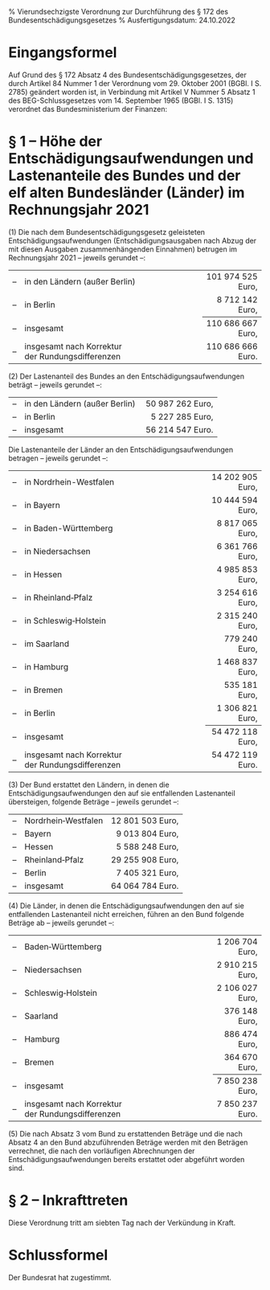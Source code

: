 % Vierundsechzigste Verordnung zur Durchführung des § 172 des Bundesentschädigungsgesetzes
% Ausfertigungsdatum: 24.10.2022
 
# Eingangsformel

Auf Grund des § 172 Absatz 4 des Bundesentschädigungsgesetzes, der durch Artikel 84 Nummer 1 der Verordnung vom 29. Oktober 2001 (BGBl. I S. 2785) geändert worden ist, in Verbindung mit Artikel V Nummer 5 Absatz 1 des BEG-Schlussgesetzes vom 14. September 1965 (BGBl. I S. 1315) verordnet das Bundesministerium der Finanzen:

# § 1 – Höhe der Entschädigungsaufwendungen und Lastenanteile des Bundes und der elf alten Bundesländer (Länder) im Rechnungsjahr 2021

(1) Die nach dem Bundesentschädigungsgesetz geleisteten Entschädigungsaufwendungen (Entschädigungsausgaben nach Abzug der mit diesen Ausgaben zusammenhängenden Einnahmen) betrugen im Rechnungsjahr 2021 – jeweils gerundet –:  
  

<table width="100%" style="border: none;">
<colgroup>
<col style="width: 3%" />
<col style="width: 84%" />
<col style="width: 13%" />
</colgroup>
<tbody data-valign="top">
<tr class="odd">
<td style="text-align: left;" data-valign="top" data-charoff="50">–</td>
<td style="text-align: left;" data-valign="top" data-charoff="50">in den Ländern (außer Berlin)</td>
<td style="text-align: right;" data-valign="top" data-charoff="50">101 974 525 Euro,</td>
</tr>
<tr class="even">
<td style="text-align: left;" data-valign="top" data-charoff="50">–</td>
<td style="text-align: left;" data-valign="top" data-charoff="50">in Berlin</td>
<td style="text-align: right; border-bottom: 0.5pt solid;" data-valign="top" data-charoff="50">  8 712 142 Euro,</td>
</tr>
<tr class="odd">
<td style="text-align: left;" data-valign="top" data-charoff="50">–</td>
<td style="text-align: left;" data-valign="top" data-charoff="50">insgesamt</td>
<td style="text-align: right;" data-valign="top" data-charoff="50">110 686 667 Euro,</td>
</tr>
<tr class="even">
<td style="text-align: left;" data-valign="top" data-charoff="50">–</td>
<td style="text-align: left;" data-valign="top" data-charoff="50">insgesamt nach Korrektur<br />
der Rundungsdifferenzen</td>
<td style="text-align: right;" data-valign="bottom" data-charoff="50">110 686 666 Euro.</td>
</tr>
</tbody>
</table>

(2) Der Lastenanteil des Bundes an den Entschädigungsaufwendungen beträgt – jeweils gerundet –:

|     |                               |                   |
|:----|:------------------------------|------------------:|
| –   | in den Ländern (außer Berlin) |  50 987 262 Euro, |
| –   | in Berlin                     |   5 227 285 Euro, |
| –   | insgesamt                     |  56 214 547 Euro. |

  
  
Die Lastenanteile der Länder an den Entschädigungsaufwendungen betragen – jeweils gerundet –:  
  

<table width="100%" style="border: none;">
<colgroup>
<col style="width: 3%" />
<col style="width: 83%" />
<col style="width: 14%" />
</colgroup>
<tbody data-valign="top">
<tr class="odd">
<td style="text-align: left;" data-valign="top" data-charoff="50">–</td>
<td style="text-align: left;" data-valign="top" data-charoff="50">in Nordrhein-Westfalen</td>
<td style="text-align: right;" data-valign="top" data-charoff="50"> 14 202 905 Euro,</td>
</tr>
<tr class="even">
<td style="text-align: left;" data-valign="top" data-charoff="50">–</td>
<td style="text-align: left;" data-valign="top" data-charoff="50">in Bayern</td>
<td style="text-align: right;" data-valign="top" data-charoff="50"> 10 444 594 Euro,</td>
</tr>
<tr class="odd">
<td style="text-align: left;" data-valign="top" data-charoff="50">–</td>
<td style="text-align: left;" data-valign="top" data-charoff="50">in Baden-Württemberg</td>
<td style="text-align: right;" data-valign="top" data-charoff="50">  8 817 065 Euro,</td>
</tr>
<tr class="even">
<td style="text-align: left;" data-valign="top" data-charoff="50">–</td>
<td style="text-align: left;" data-valign="top" data-charoff="50">in Niedersachsen</td>
<td style="text-align: right;" data-valign="top" data-charoff="50">  6 361 766 Euro,</td>
</tr>
<tr class="odd">
<td style="text-align: left;" data-valign="top" data-charoff="50">–</td>
<td style="text-align: left;" data-valign="top" data-charoff="50">in Hessen</td>
<td style="text-align: right;" data-valign="top" data-charoff="50">  4 985 853 Euro,</td>
</tr>
<tr class="even">
<td style="text-align: left;" data-valign="top" data-charoff="50">–</td>
<td style="text-align: left;" data-valign="top" data-charoff="50">in Rheinland‑Pfalz</td>
<td style="text-align: right;" data-valign="top" data-charoff="50">  3 254 616 Euro,</td>
</tr>
<tr class="odd">
<td style="text-align: left;" data-valign="top" data-charoff="50">–</td>
<td style="text-align: left;" data-valign="top" data-charoff="50">in Schleswig‑Holstein</td>
<td style="text-align: right;" data-valign="top" data-charoff="50">  2 315 240 Euro,</td>
</tr>
<tr class="even">
<td style="text-align: left;" data-valign="top" data-charoff="50">–</td>
<td style="text-align: left;" data-valign="top" data-charoff="50">im Saarland</td>
<td style="text-align: right;" data-valign="top" data-charoff="50">779 240 Euro,</td>
</tr>
<tr class="odd">
<td style="text-align: left;" data-valign="top" data-charoff="50">–</td>
<td style="text-align: left;" data-valign="top" data-charoff="50">in Hamburg</td>
<td style="text-align: right;" data-valign="top" data-charoff="50">  1 468 837 Euro,</td>
</tr>
<tr class="even">
<td style="text-align: left;" data-valign="top" data-charoff="50">–</td>
<td style="text-align: left;" data-valign="top" data-charoff="50">in Bremen</td>
<td style="text-align: right;" data-valign="top" data-charoff="50">535 181 Euro,</td>
</tr>
<tr class="odd">
<td style="text-align: left;" data-valign="top" data-charoff="50">–</td>
<td style="text-align: left;" data-valign="top" data-charoff="50">in Berlin</td>
<td style="text-align: right; border-bottom: 0.5pt solid;" data-valign="top" data-charoff="50">1 306 821 Euro,</td>
</tr>
<tr class="even">
<td style="text-align: left;" data-valign="top" data-charoff="50">–</td>
<td style="text-align: left;" data-valign="top" data-charoff="50">insgesamt</td>
<td style="text-align: right;" data-valign="top" data-charoff="50">54 472 118 Euro,</td>
</tr>
<tr class="odd">
<td style="text-align: left;" data-valign="top" data-charoff="50">–</td>
<td style="text-align: left;" data-valign="top" data-charoff="50">insgesamt nach Korrektur<br />
der Rundungsdifferenzen</td>
<td style="text-align: right;" data-valign="bottom" data-charoff="50">54 472 119 Euro.</td>
</tr>
</tbody>
</table>

(3) Der Bund erstattet den Ländern, in denen die Entschädigungsaufwendungen den auf sie entfallenden Lastenanteil übersteigen, folgende Beträge – jeweils gerundet –:  
  

|     |                     |                  |
|:----|:--------------------|-----------------:|
| –   | Nordrhein‑Westfalen | 12 801 503 Euro, |
| –   | Bayern              |  9 013 804 Euro, |
| –   | Hessen              |  5 588 248 Euro, |
| –   | Rheinland‑Pfalz     | 29 255 908 Euro, |
| –   | Berlin              |  7 405 321 Euro, |
| –   | insgesamt           | 64 064 784 Euro. |

(4) Die Länder, in denen die Entschädigungsaufwendungen den auf sie entfallenden Lastenanteil nicht erreichen, führen an den Bund folgende Beträge ab – jeweils gerundet –:  
  

<table width="100%" style="border: none;">
<colgroup>
<col style="width: 3%" />
<col style="width: 83%" />
<col style="width: 14%" />
</colgroup>
<tbody data-valign="top">
<tr class="odd">
<td style="text-align: left;" data-valign="top" data-charoff="50">–</td>
<td style="text-align: left;" data-valign="top" data-charoff="50">Baden‑Württemberg</td>
<td style="text-align: right;" data-valign="top" data-charoff="50">1 206 704 Euro,</td>
</tr>
<tr class="even">
<td style="text-align: left;" data-valign="top" data-charoff="50">–</td>
<td style="text-align: left;" data-valign="top" data-charoff="50">Niedersachsen</td>
<td style="text-align: right;" data-valign="top" data-charoff="50">2 910 215 Euro,</td>
</tr>
<tr class="odd">
<td style="text-align: left;" data-valign="top" data-charoff="50">–</td>
<td style="text-align: left;" data-valign="top" data-charoff="50">Schleswig‑Holstein</td>
<td style="text-align: right;" data-valign="top" data-charoff="50">2 106 027 Euro,</td>
</tr>
<tr class="even">
<td style="text-align: left;" data-valign="top" data-charoff="50">–</td>
<td style="text-align: left;" data-valign="top" data-charoff="50">Saarland</td>
<td style="text-align: right;" data-valign="top" data-charoff="50">376 148 Euro,</td>
</tr>
<tr class="odd">
<td style="text-align: left;" data-valign="top" data-charoff="50">–</td>
<td style="text-align: left;" data-valign="top" data-charoff="50">Hamburg</td>
<td style="text-align: right;" data-valign="top" data-charoff="50">886 474 Euro,</td>
</tr>
<tr class="even">
<td style="text-align: left;" data-valign="top" data-charoff="50">–</td>
<td style="text-align: left;" data-valign="top" data-charoff="50">Bremen</td>
<td style="text-align: right; border-bottom: 0.5pt solid;" data-valign="top" data-charoff="50">364 670 Euro,</td>
</tr>
<tr class="odd">
<td style="text-align: left;" data-valign="top" data-charoff="50">–</td>
<td style="text-align: left;" data-valign="top" data-charoff="50">insgesamt</td>
<td style="text-align: right;" data-valign="top" data-charoff="50">7 850 238 Euro,</td>
</tr>
<tr class="even">
<td style="text-align: left;" data-valign="top" data-charoff="50">–</td>
<td style="text-align: left;" data-valign="top" data-charoff="50">insgesamt nach Korrektur<br />
der Rundungsdifferenzen</td>
<td style="text-align: right;" data-valign="bottom" data-charoff="50">7 850 237 Euro.</td>
</tr>
</tbody>
</table>

(5) Die nach Absatz 3 vom Bund zu erstattenden Beträge und die nach Absatz 4 an den Bund abzuführenden Beträge werden mit den Beträgen verrechnet, die nach den vorläufigen Abrechnungen der Entschädigungsaufwendungen bereits erstattet oder abgeführt worden sind.

# § 2 – Inkrafttreten

Diese Verordnung tritt am siebten Tag nach der Verkündung in Kraft.

# Schlussformel

Der Bundesrat hat zugestimmt.
